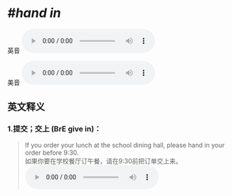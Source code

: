 # ***\#hand in*** 
英音
<audio src="./media/hand in1_AAC.aac" controls="controls"></audio>

美音
<audio src="./media/hand in2_AAC.aac" controls="controls"></audio>



  

英文释义
---
### 1.**提交；交上 (BrE give in)：**  

 > If you order your lunch at the school dining hall, please hand in your order before 9:30.  
 > 如果你要在学校餐厅订午餐，请在9:30前把订单交上来。    
<audio src="./media/hand-14.aac" controls="controls"></audio>


